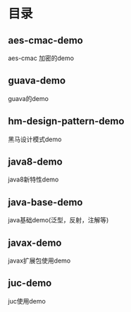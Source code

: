 # 目录
## aes-cmac-demo
aes-cmac 加密的demo

## guava-demo
guava的demo

## hm-design-pattern-demo
黑马设计模式demo

## java8-demo
java8新特性demo

## java-base-demo
java基础demo(泛型，反射，注解等)

## javax-demo
javax扩展包使用demo

## juc-demo
juc使用demo

